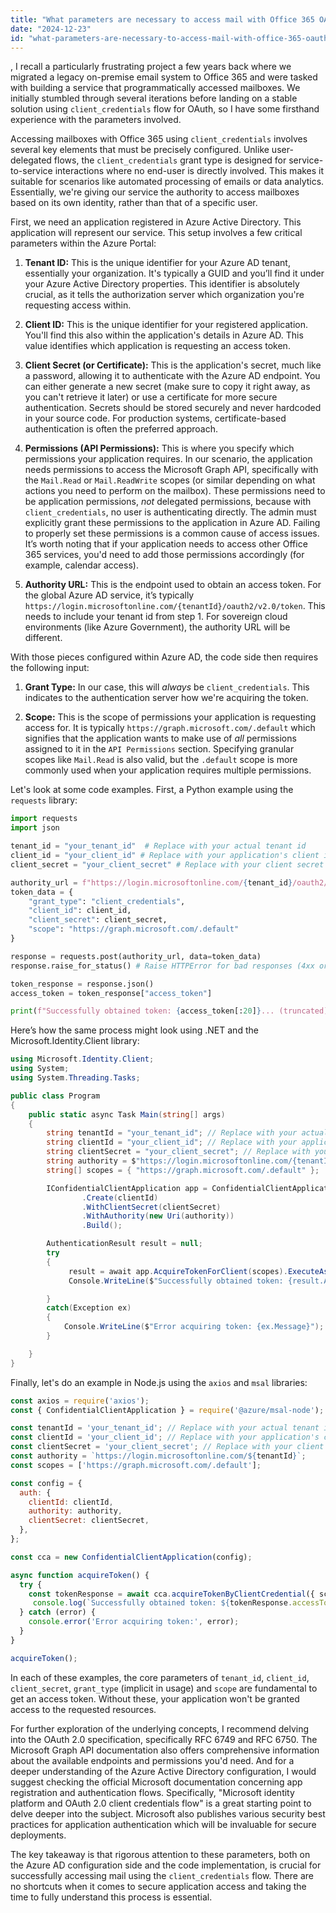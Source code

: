 ```yaml
---
title: "What parameters are necessary to access mail with Office 365 OAuth using 'client_credentials'?"
date: "2024-12-23"
id: "what-parameters-are-necessary-to-access-mail-with-office-365-oauth-using-clientcredentials"
---
```


,  I recall a particularly frustrating project a few years back where we migrated a legacy on-premise email system to Office 365 and were tasked with building a service that programmatically accessed mailboxes. We initially stumbled through several iterations before landing on a stable solution using `client_credentials` flow for OAuth, so I have some firsthand experience with the parameters involved.

Accessing mailboxes with Office 365 using `client_credentials` involves several key elements that must be precisely configured. Unlike user-delegated flows, the `client_credentials` grant type is designed for service-to-service interactions where no end-user is directly involved. This makes it suitable for scenarios like automated processing of emails or data analytics. Essentially, we're giving our service the authority to access mailboxes based on its own identity, rather than that of a specific user.

First, we need an application registered in Azure Active Directory. This application will represent our service. This setup involves a few critical parameters within the Azure Portal:

1. **Tenant ID:** This is the unique identifier for your Azure AD tenant, essentially your organization. It's typically a GUID and you’ll find it under your Azure Active Directory properties. This identifier is absolutely crucial, as it tells the authorization server which organization you're requesting access within.

2. **Client ID:** This is the unique identifier for your registered application. You'll find this also within the application's details in Azure AD. This value identifies which application is requesting an access token.

3. **Client Secret (or Certificate):** This is the application's secret, much like a password, allowing it to authenticate with the Azure AD endpoint. You can either generate a new secret (make sure to copy it right away, as you can't retrieve it later) or use a certificate for more secure authentication. Secrets should be stored securely and never hardcoded in your source code. For production systems, certificate-based authentication is often the preferred approach.

4. **Permissions (API Permissions):** This is where you specify which permissions your application requires. In our scenario, the application needs permissions to access the Microsoft Graph API, specifically with the `Mail.Read` or `Mail.ReadWrite` scopes (or similar depending on what actions you need to perform on the mailbox). These permissions need to be application permissions, *not* delegated permissions, because with `client_credentials`, no user is authenticating directly. The admin must explicitly grant these permissions to the application in Azure AD. Failing to properly set these permissions is a common cause of access issues. It’s worth noting that if your application needs to access other Office 365 services, you'd need to add those permissions accordingly (for example, calendar access).

5. **Authority URL:** This is the endpoint used to obtain an access token. For the global Azure AD service, it’s typically `https://login.microsoftonline.com/{tenantId}/oauth2/v2.0/token`. This needs to include your tenant id from step 1. For sovereign cloud environments (like Azure Government), the authority URL will be different.

With those pieces configured within Azure AD, the code side then requires the following input:

1. **Grant Type:** In our case, this will *always* be `client_credentials`. This indicates to the authentication server how we're acquiring the token.

2. **Scope:** This is the scope of permissions your application is requesting access for. It is typically `https://graph.microsoft.com/.default` which signifies that the application wants to make use of *all* permissions assigned to it in the `API Permissions` section. Specifying granular scopes like `Mail.Read` is also valid, but the `.default` scope is more commonly used when your application requires multiple permissions.

Let's look at some code examples. First, a Python example using the `requests` library:

```python
import requests
import json

tenant_id = "your_tenant_id"  # Replace with your actual tenant id
client_id = "your_client_id" # Replace with your application's client id
client_secret = "your_client_secret" # Replace with your client secret

authority_url = f"https://login.microsoftonline.com/{tenant_id}/oauth2/v2.0/token"
token_data = {
    "grant_type": "client_credentials",
    "client_id": client_id,
    "client_secret": client_secret,
    "scope": "https://graph.microsoft.com/.default"
}

response = requests.post(authority_url, data=token_data)
response.raise_for_status() # Raise HTTPError for bad responses (4xx or 5xx)

token_response = response.json()
access_token = token_response["access_token"]

print(f"Successfully obtained token: {access_token[:20]}... (truncated)") #Just to keep it tidy
```

Here’s how the same process might look using .NET and the Microsoft.Identity.Client library:

```csharp
using Microsoft.Identity.Client;
using System;
using System.Threading.Tasks;

public class Program
{
    public static async Task Main(string[] args)
    {
        string tenantId = "your_tenant_id"; // Replace with your actual tenant id
        string clientId = "your_client_id"; // Replace with your application's client id
        string clientSecret = "your_client_secret"; // Replace with your client secret
        string authority = $"https://login.microsoftonline.com/{tenantId}";
        string[] scopes = { "https://graph.microsoft.com/.default" };

        IConfidentialClientApplication app = ConfidentialClientApplicationBuilder
                .Create(clientId)
                .WithClientSecret(clientSecret)
                .WithAuthority(new Uri(authority))
                .Build();

        AuthenticationResult result = null;
        try
        {
             result = await app.AcquireTokenForClient(scopes).ExecuteAsync();
             Console.WriteLine($"Successfully obtained token: {result.AccessToken.Substring(0,20)}... (truncated)");

        }
        catch(Exception ex)
        {
            Console.WriteLine($"Error acquiring token: {ex.Message}");
        }

    }
}
```

Finally, let's do an example in Node.js using the `axios` and `msal` libraries:

```javascript
const axios = require('axios');
const { ConfidentialClientApplication } = require('@azure/msal-node');

const tenantId = 'your_tenant_id'; // Replace with your actual tenant id
const clientId = 'your_client_id'; // Replace with your application's client id
const clientSecret = 'your_client_secret'; // Replace with your client secret
const authority = `https://login.microsoftonline.com/${tenantId}`;
const scopes = ['https://graph.microsoft.com/.default'];

const config = {
  auth: {
    clientId: clientId,
    authority: authority,
    clientSecret: clientSecret,
  },
};

const cca = new ConfidentialClientApplication(config);

async function acquireToken() {
  try {
    const tokenResponse = await cca.acquireTokenByClientCredential({ scopes });
     console.log(`Successfully obtained token: ${tokenResponse.accessToken.substring(0,20)}... (truncated)`);
  } catch (error) {
    console.error('Error acquiring token:', error);
  }
}

acquireToken();
```

In each of these examples, the core parameters of `tenant_id`, `client_id`, `client_secret`, `grant_type` (implicit in usage) and `scope` are fundamental to get an access token. Without these, your application won't be granted access to the requested resources.

For further exploration of the underlying concepts, I recommend delving into the OAuth 2.0 specification, specifically RFC 6749 and RFC 6750. The Microsoft Graph API documentation also offers comprehensive information about the available endpoints and permissions you'd need. And for a deeper understanding of the Azure Active Directory configuration, I would suggest checking the official Microsoft documentation concerning app registration and authentication flows. Specifically, "Microsoft identity platform and OAuth 2.0 client credentials flow" is a great starting point to delve deeper into the subject. Microsoft also publishes various security best practices for application authentication which will be invaluable for secure deployments.

The key takeaway is that rigorous attention to these parameters, both on the Azure AD configuration side and the code implementation, is crucial for successfully accessing mail using the `client_credentials` flow. There are no shortcuts when it comes to secure application access and taking the time to fully understand this process is essential.
